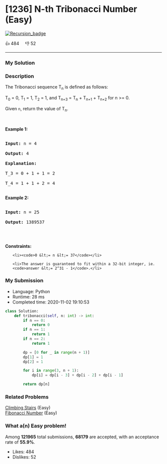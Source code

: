 # [1236] N-th Tribonacci Number (Easy)

[![Recursion_badge](https://img.shields.io/badge/topic-Recursion-green.svg)](https://leetcode.com/problems/n-th-tribonacci-number/) 

:+1: 484 &nbsp; &nbsp; :thumbsdown: 52

---

### My Solution


### Description
<p>The Tribonacci sequence T<sub>n</sub> is defined as follows:&nbsp;</p>

<p>T<sub>0</sub> = 0, T<sub>1</sub> = 1, T<sub>2</sub> = 1, and T<sub>n+3</sub> = T<sub>n</sub> + T<sub>n+1</sub> + T<sub>n+2</sub> for n &gt;= 0.</p>

<p>Given <code>n</code>, return the value of T<sub>n</sub>.</p>

<p>&nbsp;</p>
<p><strong>Example 1:</strong></p>

<pre>
<strong>Input:</strong> n = 4
<strong>Output:</strong> 4
<strong>Explanation:</strong>
T_3 = 0 + 1 + 1 = 2
T_4 = 1 + 1 + 2 = 4
</pre>

<p><strong>Example 2:</strong></p>

<pre>
<strong>Input:</strong> n = 25
<strong>Output:</strong> 1389537
</pre>

<p>&nbsp;</p>
<p><strong>Constraints:</strong></p>

<ul>
	<li><code>0 &lt;= n &lt;= 37</code></li>
	<li>The answer is guaranteed to fit within a 32-bit integer, ie. <code>answer &lt;= 2^31 - 1</code>.</li>
</ul>


### My Submission

- Language: Python
- Runtime: 28 ms
- Completed time: 2020-11-02 19:10:53

```Python
class Solution:
    def tribonacci(self, n: int) -> int:
        if n == 0:
            return 0
        if n == 1:
            return 1
        if n == 2:
            return 1

        dp = [0 for _ in range(n + 1)]
        dp[1] = 1
        dp[2] = 1

        for i in range(3, n + 1):
            dp[i] = dp[i - 3] + dp[i - 2] + dp[i - 1]

        return dp[n]
```


### Related Problems
[Climbing Stairs](https://leetcode.com/problems/climbing-stairs/) (Easy) <br>
[Fibonacci Number](https://leetcode.com/problems/fibonacci-number/) (Easy) <br>



### What a(n) Easy problem!
Among **121965** total submissions, **68179** are accepted, with an acceptance rate of **55.9%**. <br>

- Likes: 484
- Dislikes: 52

